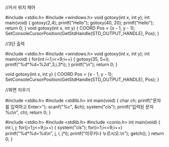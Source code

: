 //커서 위치 제어

#include <stdio.h>
#include <windows.h>
void gotoxy(int x, int y);
int main(void)
{
	gotoxy(2,4);
	printf("Hello");
	gotoxy(40, 20);
	printf("Hello");
	return 0;
}
	void gotoxy(int x, int y)
{
	COORD Pos = {x - 1, y - 1};
	SetConsoleCursorPosition(GetStdHandle(STD_OUTPUT_HANDLE), Pos);
}

//3단 출력

#include <stdio.h>
#include <windows.h>
void gotoxy(int x, int y);
int main(void)
{
	for(int i=1;i<=9;i++)
	{
	gotoxy(35, 5+i);
	printf("%d*%d=%2d",3,i,3*i);
	}
	printf("\n");
	return 0;
}

void gotoxy(int x, int y)
{
	COORD Pos = {x - 1, y - 1};
	SetConsoleCursorPosition(GetStdHandle(STD_OUTPUT_HANDLE), Pos);
}

//화면 지우기

#include <stdio.h>
#include <stdlib.h>
int main(void)
{
	char ch;
	printf("문자를 입력하고 Enter>");
	scanf("%c", &ch);
	system("cls");
	printf("입력된 문자 %c\n", ch);
	return 0;
}

#include <stdio.h>
#include <stdlib.h>
#include <conio.h>
int main(void)
{
	int i, j;
	for(j=1;j<=9;j++)
	{
		system("cls");
		for(i=1;i<=9;i++)
			printf("%d*%d=%d\n", j, i, j*i);
		printf("아무키나 누르시오.\n");
		getch();
	}
	return 0;
}

